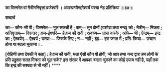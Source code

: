 **का विस्मरेत वां मैत्रीमनिवृत्तां व्रजेश्वरि ।** **अवाप्याप्यैन्द्रमैश्वर्यं यस्या नेह प्रतिक्रिया ॥ ३७॥** 

**शब्दार्थ** 

**का—** **कौन-सी षी** **; विस्मरेत—** **भूल सकती है** **; वाम्—** **तुम दोनों (यशोदा तथा नन्द) को** **; मैत्रीम्—** **मित्रता** **; अनिवृत्ताम्—** **निरन्तर** **; व्रज-ईश्वरि—** **हे व्रज की रानी** **; अवाप्य—** **प्राप्त करके** **; अपि—** **भी** **; ऐन्द्रम्—** **इन्द्र का** **; ऐश्वर्यम्—** **ऐश्वर्य** **; यस्या:—** **जिसके लिए** **; न—** **नहीं** **; इह—** **इस जगत में** **; प्रति-क्रिया—** **उऋण होना या बदला चुकाना।** **.** 

**[रोहिणी तथा देवकी ने कहा] : हे व्रज की रानी, भला ऐसी कौन षी होगी, जो आप तथा** **नन्द द्वारा हम लोगों के प्रति प्रदॢशत सतत मित्रता को भूल सके? इस संसार में आपका बदला** **चुकाने का कोई उपाय नहीं है, यहाँ तक कि इन्द्र की सश्पदा से भी नहीं।** **** 